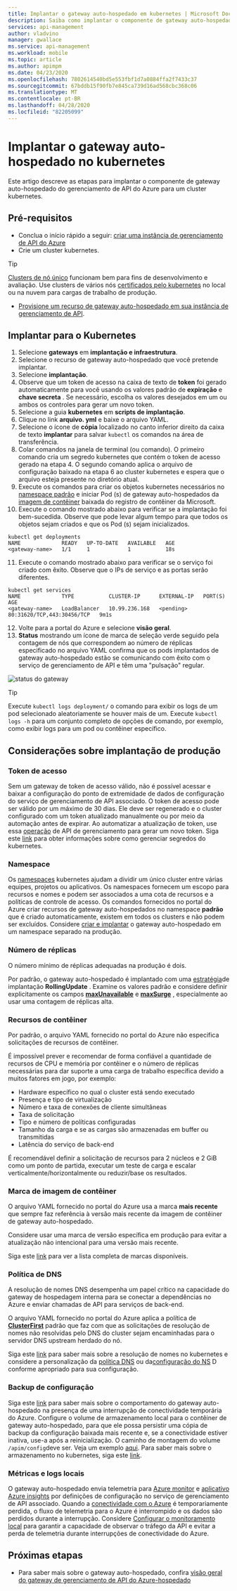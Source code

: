 ```yaml
---
title: Implantar o gateway auto-hospedado em kubernetes | Microsoft Docs
description: Saiba como implantar o componente de gateway auto-hospedado do gerenciamento de API do Azure para kubernetes
services: api-management
author: vladvino
manager: gwallace
ms.service: api-management
ms.workload: mobile
ms.topic: article
ms.author: apimpm
ms.date: 04/23/2020
ms.openlocfilehash: 7802614540bd5e553fbf1d7a0884ffa2f7433c37
ms.sourcegitcommit: 67bddb15f90fb7e845ca739d16ad568cbc368c06
ms.translationtype: MT
ms.contentlocale: pt-BR
ms.lasthandoff: 04/28/2020
ms.locfileid: "82205099"
---
```

# <a name="deploy-self-hosted-gateway-to-kubernetes"></a>Implantar o gateway auto-hospedado no kubernetes

Este artigo descreve as etapas para implantar o componente de gateway auto-hospedado do gerenciamento de API do Azure para um cluster kubernetes.

## <a name="prerequisites"></a>Pré-requisitos

- Conclua o início rápido a seguir: [criar uma instância de gerenciamento de API do Azure](get-started-create-service-instance.md)
- Crie um cluster kubernetes.
> [!TIP]
> [Clusters de nó único](https://kubernetes.io/docs/setup/#learning-environment) funcionam bem para fins de desenvolvimento e avaliação. Use clusters de vários nós [certificados pelo kubernetes](https://kubernetes.io/partners/#conformance) no local ou na nuvem para cargas de trabalho de produção.
- [Provisione um recurso de gateway auto-hospedado em sua instância de gerenciamento de API](api-management-howto-provision-self-hosted-gateway.md).

## <a name="deploy-to-kubernetes"></a>Implantar para o Kubernetes

1. Selecione **gateways** em **implantação e infraestrutura**.
2. Selecione o recurso de gateway auto-hospedado que você pretende implantar.
3. Selecione **implantação**.
4. Observe que um token de acesso na caixa de texto de **token** foi gerado automaticamente para você usando os valores padrão de **expiração** e **chave secreta** . Se necessário, escolha os valores desejados em um ou ambos os controles para gerar um novo token.
5. Selecione a guia **kubernetes** em **scripts de implantação**.
6. Clique no link **<gateway-name> arquivo. yml** e baixe o arquivo YAML.
7. Selecione o ícone de **cópia** localizado no canto inferior direito da caixa de texto **implantar** para salvar `kubectl` os comandos na área de transferência.
8. Colar comandos na janela de terminal (ou comando). O primeiro comando cria um segredo kubernetes que contém o token de acesso gerado na etapa 4. O segundo comando aplica o arquivo de configuração baixado na etapa 6 ao cluster kubernetes e espera que o arquivo esteja presente no diretório atual.
9. Execute os comandos para criar os objetos kubernetes necessários no [namespace padrão](https://kubernetes.io/docs/concepts/overview/working-with-objects/namespaces/) e iniciar Pod (s) de gateway auto-hospedados da [imagem de contêiner](https://aka.ms/apim/sputnik/dhub) baixada do registro de contêiner da Microsoft.
10. Execute o comando mostrado abaixo para verificar se a implantação foi bem-sucedida. Observe que pode levar algum tempo para que todos os objetos sejam criados e que os Pod (s) sejam inicializados.
```console
kubectl get deployments
NAME             READY   UP-TO-DATE   AVAILABLE   AGE
<gateway-name>   1/1     1            1           18s
```
11. Execute o comando mostrado abaixo para verificar se o serviço foi criado com êxito. Observe que o IPs de serviço e as portas serão diferentes.
```console
kubectl get services
NAME             TYPE           CLUSTER-IP      EXTERNAL-IP   PORT(S)                      AGE
<gateway-name>   LoadBalancer   10.99.236.168   <pending>     80:31620/TCP,443:30456/TCP   9m1s
```
12. Volte para a portal do Azure e selecione **visão geral**.
13. **Status** mostrando um ícone de marca de seleção verde seguido pela contagem de nós que correspondem ao número de réplicas especificado no arquivo YAML confirma que os pods implantados de gateway auto-hospedado estão se comunicando com êxito com o serviço de gerenciamento de API e têm uma "pulsação" regular.

![status do gateway](media/how-to-deploy-self-hosted-gateway-kubernetes/status.png)

> [!TIP]
> Execute <code>kubectl logs deployment/<gateway-name></code> o comando para exibir os logs de um pod selecionado aleatoriamente se houver mais de um.
> Execute <code>kubectl logs -h</code> para um conjunto completo de opções de comando, por exemplo, como exibir logs para um pod ou contêiner específico.

## <a name="production-deployment-considerations"></a>Considerações sobre implantação de produção

### <a name="access-token"></a>Token de acesso
Sem um gateway de token de acesso válido, não é possível acessar e baixar a configuração do ponto de extremidade de dados de configuração do serviço de gerenciamento de API associado. O token de acesso pode ser válido por um máximo de 30 dias. Ele deve ser regenerado e o cluster configurado com um token atualizado manualmente ou por meio da automação antes de expirar. Ao automatizar a atualização de token, use essa [operação](https://docs.microsoft.com/rest/api/apimanagement/2019-12-01/gateway/generatetoken) de API de gerenciamento para gerar um novo token. Siga este [link](https://kubernetes.io/docs/concepts/configuration/secret) para obter informações sobre como gerenciar segredos do kubernetes.

### <a name="namespace"></a>Namespace
Os [namespaces](https://kubernetes.io/docs/concepts/overview/working-with-objects/namespaces/) kubernetes ajudam a dividir um único cluster entre várias equipes, projetos ou aplicativos. Os namespaces fornecem um escopo para recursos e nomes e podem ser associados a uma cota de recursos e a políticas de controle de acesso.
Os comandos fornecidos no portal do Azure criar recursos de gateway auto-hospedados no namespace **padrão** que é criado automaticamente, existem em todos os clusters e não podem ser excluídos.
Considere [criar e implantar](https://kubernetesbyexample.com/ns/) o gateway auto-hospedado em um namespace separado na produção.

### <a name="number-of-replicas"></a>Número de réplicas
O número mínimo de réplicas adequadas na produção é dois.

Por padrão, o gateway auto-hospedado é implantado com uma [estratégia](https://kubernetes.io/docs/concepts/workloads/controllers/deployment/#strategy)de implantação **RollingUpdate** . Examine os valores padrão e considere definir explicitamente os campos [**maxUnavailable**](https://kubernetes.io/docs/concepts/workloads/controllers/deployment/#max-unavailable) e [**maxSurge**](https://kubernetes.io/docs/concepts/workloads/controllers/deployment/#max-surge) , especialmente ao usar uma contagem de réplicas alta.

### <a name="container-resources"></a>Recursos de contêiner
Por padrão, o arquivo YAML fornecido no portal do Azure não especifica solicitações de recursos de contêiner.

É impossível prever e recomendar de forma confiável a quantidade de recursos de CPU e memória por contêiner e o número de réplicas necessárias para dar suporte a uma carga de trabalho específica devido a muitos fatores em jogo, por exemplo:

- Hardware específico no qual o cluster está sendo executado
- Presença e tipo de virtualização
- Número e taxa de conexões de cliente simultâneas
- Taxa de solicitação
- Tipo e número de políticas configuradas
- Tamanho da carga e se as cargas são armazenadas em buffer ou transmitidas
- Latência do serviço de back-end

É recomendável definir a solicitação de recursos para 2 núcleos e 2 GiB como um ponto de partida, executar um teste de carga e escalar verticalmente/horizontalmente ou reduzir/base os resultados.

### <a name="container-image-tag"></a>Marca de imagem de contêiner
O arquivo YAML fornecido no portal do Azure usa a marca **mais recente** que sempre faz referência à versão mais recente da imagem de contêiner de gateway auto-hospedado.

Considere usar uma marca de versão específica em produção para evitar a atualização não intencional para uma versão mais recente.

Siga este [link](https://mcr.microsoft.com/v2/azure-api-management/gateway/tags/list) para ver a lista completa de marcas disponíveis.

### <a name="dns-policy"></a>Política de DNS
A resolução de nomes DNS desempenha um papel crítico na capacidade do gateway de hospedagem interna para se conectar a dependências no Azure e enviar chamadas de API para serviços de back-end.

O arquivo YAML fornecido no portal do Azure aplica a política de [**ClusterFirst**](https://kubernetes.io/docs/concepts/services-networking/dns-pod-service/#pod-s-dns-policy) padrão que faz com que as solicitações de resolução de nomes não resolvidas pelo DNS do cluster sejam encaminhadas para o servidor DNS upstream herdado do nó.

Siga este [link](https://kubernetes.io/docs/concepts/services-networking/dns-pod-service) para saber mais sobre a resolução de nomes no kubernetes e considere a personalização da [política DNS](https://kubernetes.io/docs/concepts/services-networking/dns-pod-service/#pod-s-dns-policy) ou da[configuração do NS](https://kubernetes.io/docs/concepts/services-networking/dns-pod-service/#pod-s-dns-config) D conforme apropriado para sua configuração.

### <a name="configuration-backup"></a>Backup de configuração
Siga este [link](self-hosted-gateway-overview.md#connectivity-to-azure) para saber mais sobre o comportamento do gateway auto-hospedado na presença de uma interrupção de conectividade temporária do Azure.
Configure o volume de armazenamento local para o contêiner de gateway auto-hospedado, para que ele possa persistir uma cópia de backup da configuração baixada mais recente e, se a conectividade estiver inativa, use-a após a reinicialização. O caminho de montagem do volume <code>/apim/config</code>deve ser. Veja um exemplo [aqui](https://github.com/Azure/api-management-self-hosted-gateway/blob/master/examples/self-hosted-gateway-with-configuration-backup.yaml).
Para saber mais sobre o armazenamento no kubernetes, siga este [link](https://kubernetes.io/docs/concepts/storage/volumes/).

### <a name="local-logs-and-metrics"></a>Métricas e logs locais
O gateway auto-hospedado envia telemetria para [Azure monitor](api-management-howto-use-azure-monitor.md) e [aplicativo Azure insights](api-management-howto-app-insights.md) por definições de configuração no serviço de gerenciamento de API associado.
Quando a [conectividade com o Azure](self-hosted-gateway-overview.md#connectivity-to-azure) é temporariamente perdida, o fluxo de telemetria para o Azure é interrompido e os dados são perdidos durante a interrupção.
Considere [Configurar o monitoramento local](how-to-configure-local-metrics-logs.md) para garantir a capacidade de observar o tráfego da API e evitar a perda de telemetria durante interrupções de conectividade do Azure.

## <a name="next-steps"></a>Próximas etapas

* Para saber mais sobre o gateway auto-hospedado, confira [visão geral do gateway de gerenciamento de API do Azure-hospedado](self-hosted-gateway-overview.md)